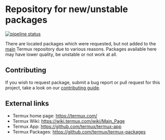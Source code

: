 # Repository for new/unstable packages

[![pipeline status](https://gitlab.com/xeffyr/unstable-packages/badges/master/pipeline.svg)](https://gitlab.com/xeffyr/unstable-packages/commits/master)

There are located packages which were requested, but not added to the [main](https://github.com/termux/termux-packages) Termux repository due to various reasons. Packages available here may have lower quality, be unstable or not work at all.

## Contributing

If you wish to request package, submit a bug report or pull request for this project, take a look on our [contributing guide](./CONTRIBUTING.md).

## External links

* Termux home page: https://termux.com/
* Termux Wiki: https://wiki.termux.com/wiki/Main_Page
* Termux App: https://github.com/termux/termux-app
* Termux Packages: https://github.com/termux/termux-packages
